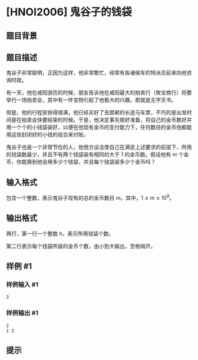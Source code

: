 # [HNOI2006] 鬼谷子的钱袋

## 题目背景



## 题目描述

鬼谷子非常聪明，正因为这样，他非常繁忙，经常有各诸侯车的特派员前来向他咨询时政。

有一天，他在咸阳游历的时候，朋友告诉他在咸阳最大的拍卖行（聚宝商行）将要举行一场拍卖会，其中有一件宝物引起了他极大的兴趣，那就是无字天书。

但是，他的行程安排得很满，他已经买好了去邯郸的长途马车票，不巧的是出发时间是在拍卖会快要结束的时候。于是，他决定事先做好准备，将自己的金币数好并用一个个的小钱袋装好，以便在他现有金币的支付能力下，任何数目的金币他都能用这些封闭好的小钱的组合来付账。

鬼谷子也是一个非常节俭的人，他想方设法使自己在满足上述要求的前提下，所用的钱袋数最少，并且不有两个钱袋装有相同的大于 $1$ 的金币数。假设他有 $m$ 个金币，你能猜到他会用多少个钱袋，并且每个钱袋装多少个金币吗？

## 输入格式

包含一个整数，表示鬼谷子现有的总的金币数目 $m$。其中，$1 \le m \le {10}^9$。

## 输出格式

两行，第一行一个整数 $h$，表示所用钱袋个数。

第二行表示每个钱袋所装的金币个数，由小到大输出，空格隔开。

## 样例 #1

### 样例输入 #1
```
3
```

### 样例输出 #1

```
2
1 2
```

## 提示


